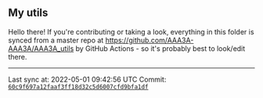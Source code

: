 ## My utils

Hello there! If you're contributing or taking a look, everything in this folder
is synced from a master repo at https://github.com/AAA3A-AAA3A/AAA3A_utils by GitHub Actions -
so it's probably best to look/edit there.

---

Last sync at: 2022-05-01 09:42:56 UTC
Commit: [`60c9f697a12faaf3ff18d32c5d6007cfd9bfa1df`](https://github.com/AAA3A-AAA3A/AAA3A_utils/commit/60c9f697a12faaf3ff18d32c5d6007cfd9bfa1df)
